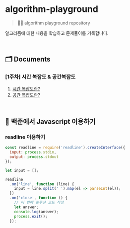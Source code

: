 # algorithm-playground

> ✍🏼 algorithm playground repository

알고리즘에 대한 내용을 학습하고 문제풀이를 기록합니다.

<br />

## 🗂️ Documents

### [1주차] 시간 복잡도 & 공간복잡도

1. [시간 복잡도란?](./__documents__/01-01-time-complexity.md)
1. [공간 복잡도란?](./__documents__/01-02-space-complexity.md)

<br />

## 📝 백준에서 Javascript 이용하기

### readline 이용하기

```js
const readline = require('readline').createInterface({
  input: process.stdin,
  output: process.stdout
});

let input = [];

readline
  .on('line', function (line) {
    input = line.split(' ').map(el => parseInt(el));
  })
  .on('close', function () {
    // 이 안에 솔루션 코드 작성
    let answer;
    console.log(answer);
    process.exit();
  });
```
